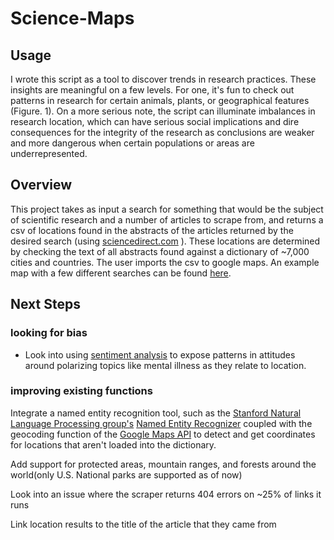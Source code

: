 # Science-Maps


## Usage
I wrote this script as a tool to discover trends in research practices. These insights are meaningful on a few levels. For one, it's fun to check out patterns in research for certain animals, plants, or geographical features (Figure. 1). On a more serious note, the script can illuminate imbalances in research location, which can have serious social implications and dire consequences for the integrity of the research as conclusions are weaker and more dangerous when certain populations or areas are underrepresented. 


## Overview
This project takes as input a search for something that would be the 
subject of scientific research and a number of articles to scrape from, and returns a csv of locations found in the abstracts of the articles returned by the desired search (using [sciencedirect.com](sciencedirect.com) ). 
These locations are determined by checking the text of all abstracts found against a dictionary of ~7,000 cities and countries. The user 
imports the csv to google maps. An example map with a few different 
searches can be found [here](https://drive.google.com/open?id=1uSapi_Us20bfaV65zegpFPFT6kr9oFDk&usp=sharing).


## Next Steps  

### looking for bias
* Look into using [sentiment analysis](https://en.wikipedia.org/wiki/Sentiment_analysis) to expose patterns in attitudes around polarizing topics like mental illness as they relate to location.

### improving existing functions

Integrate a named entity recognition tool, such as the [Stanford Natural Language Processing group's](https://nlp.stanford.edu/) [Named Entity Recognizer](https://nlp.stanford.edu/software/CRF-NER.html) coupled with the geocoding function of the [Google Maps API](https://developers.google.com/maps/) to detect and get coordinates for locations that aren't loaded into the dictionary. 

Add support for protected areas, mountain ranges, and forests around the world(only U.S. National parks are supported as of now)

Look into an issue where the scraper returns 404 errors on ~25% of links it runs 

Link location results to the title of the article that they came from 


​	







